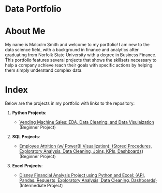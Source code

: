 # Data Portfolio

# About Me
My name is Malcolm Smith and welcome to my portfolio! I am new to the data science field, with a background in finance and analytics after graduating from Norfolk State University with a degree in Business Finance. This portfolio features several projects that shows the skillsets necessary to help a company achieve reach their goals with specific actions by helping them simply understand complex data.  

# Index
Below are the projects in my portfolio with links to the repository:
1. __Python Projects__:
   * [Vending Machine Sales: EDA, Data Cleaning, and Data Visulaization](PythonProjects/VendingMachineSales) (Beginner Project)

2. __SQL Projects__:
   * [Employee Attrition (w/ PowerBI Visualization): (Stored Procedures, Exploratory Analysis, Data Cleaning, Joins, KPIs, Dashboards)](https://github.com/MalcolmQSmith/EmployeeAttrition) (Beginner Project)

3. __Excel Projects__:
   * [Disney Financial Analysis Project using Python and Excel: (API, Pandas, Requests, Exploratory Analysis, Data Cleaning, Dashboards)](https://github.com/MalcolmQSmith/DisneyFinancialAnalysis) (Intermediate Project) 
